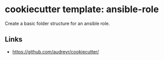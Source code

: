 # cookiecutter template: ansible-role

Create a basic folder structure for an ansible role.

## Links

- <https://github.com/audreyr/cookiecutter/>
